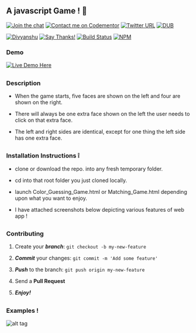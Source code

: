 ## A javascript Game ! :dart:

[![Join the chat](https://img.shields.io/badge/gitter-join%20chat%20%E2%86%92-brightgreen.svg)](https://gitter.im/divyanshu001)
[![Contact me on Codementor](https://cdn.codementor.io/badges/contact_me_github.svg)](https://www.codementor.io/divyanshurawat?utm_source=github&utm_medium=button&utm_term=divyanshurawat&utm_campaign=github)
[![Twitter URL](https://img.shields.io/twitter/url/http/shields.io.svg?style=social)](https://twitter.com/r46956)
[![DUB](https://img.shields.io/dub/l/vibe-d.svg?style=flat)](#)

[![Divyanshu](https://img.shields.io/badge/divyanshu-owner-brightgreen.svg?style=flat)](http://www.divyanshurawat.in)
[![Say Thanks!](https://img.shields.io/badge/Say%20Thanks-!-1EAEDB.svg)](https://saythanks.io/to/divyanshu-rawat)
[![Build Status](https://travis-ci.org/divyanshu-rawat/JS-Testing.svg?branch=master)](https://travis-ci.org/divyanshu-rawat/JS-Testing)
[![NPM](https://img.shields.io/badge/npm-v3.10.10-blue.svg)](https://www.npmjs.com/package/npm)


### Demo 

[![Live Demo Here](https://img.shields.io/badge/website-up-orange.svg)](http://divyanshu-rawat.github.io/Game-development-JS/)

##



### Description 

* When the game starts, five faces are shown on the left and four are shown on the right.

* There will always be one extra face shown on the left the user needs to click on that extra face.

* The left and right sides are identical, except for one thing the left side has one extra face.

##

### Installation Instructions :grey_exclamation:

* clone or download the repo. into any fresh temporary folder.

* cd into that root folder you just cloned locally.

* launch Color_Guessing_Game.html or Matching_Game.html depending upon what you want to enjoy. 

* I have attached screenshots below depicting various features of web app !

##

### Contributing

1. Create your **_branch_**: `git checkout -b my-new-feature`

2. **_Commit_** your changes: `git commit -m 'Add some feature'`

3. **_Push_** to the branch: `git push origin my-new-feature`

4. Send a **Pull Request**

5. **_Enjoy!_**

##

### Examples !


![alt tag](https://github.com/divyanshu-rawat/Javascript-Work/blob/master/snap_shot/game.png)

